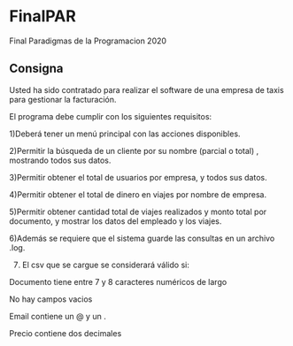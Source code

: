 # FinalPAR
Final Paradigmas de la Programacion 2020


## Consigna

Usted ha sido contratado para realizar el software de una empresa de taxis para gestionar la facturación.

El programa debe cumplir con los siguientes requisitos:

1)Deberá tener un menú principal con las acciones disponibles.

2)Permitir la búsqueda de un cliente por su nombre (parcial o total) , mostrando todos sus datos.

3)Permitir obtener el total de usuarios por empresa, y todos sus datos.

4)Permitir obtener el total de dinero en viajes por nombre de empresa. 

5)Permitir obtener cantidad total de viajes realizados y monto total por documento, y mostrar los datos del empleado y los viajes. 

6)Además se requiere que el sistema guarde las consultas en un archivo .log. 

7) El csv que se cargue se considerará válido si:

Documento tiene entre 7 y 8 caracteres numéricos de largo

No hay campos vacios

Email contiene un @ y un .

Precio contiene dos decimales

